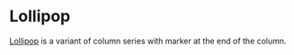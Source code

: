 # Lollipop
[Lollipop](https://api.highcharts.com/highcharts/plotOptions.lollipop) is a variant of column series with marker at the end of the column.
